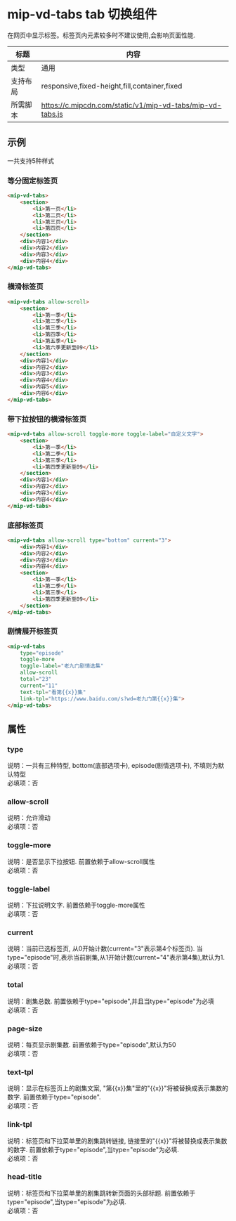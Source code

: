 # mip-vd-tabs tab 切换组件

在网页中显示标签。标签页内元素较多时不建议使用,会影响页面性能.

标题|内容
----|----
类型|通用
支持布局|responsive,fixed-height,fill,container,fixed
所需脚本|https://c.mipcdn.com/static/v1/mip-vd-tabs/mip-vd-tabs.js

## 示例

一共支持5种样式

### 等分固定标签页

```html
<mip-vd-tabs>
    <section>
        <li>第一页</li>
        <li>第二页</li>
        <li>第三页</li>
        <li>第四页</li>
    </section>
    <div>内容1</div>
    <div>内容2</div>
    <div>内容3</div>
    <div>内容4</div>
</mip-vd-tabs>
```
### 横滑标签页

```html
<mip-vd-tabs allow-scroll>
    <section>
        <li>第一季</li>
        <li>第二季</li>
        <li>第三季</li>
        <li>第四季</li>
        <li>第五季</li>
        <li>第六季更新至09</li>
    </section>
    <div>内容1</div>
    <div>内容2</div>
    <div>内容3</div>
    <div>内容4</div>
    <div>内容5</div>
    <div>内容6</div>
</mip-vd-tabs>
```

### 带下拉按钮的横滑标签页

```html
<mip-vd-tabs allow-scroll toggle-more toggle-label="自定义文字">
    <section>
        <li>第一季</li>
        <li>第二季</li>
        <li>第三季</li>
        <li>第四季更新至09</li>
    </section>
    <div>内容1</div>
    <div>内容2</div>
    <div>内容3</div>
    <div>内容4</div>
</mip-vd-tabs>
```

### 底部标签页

```html
<mip-vd-tabs allow-scroll type="bottom" current="3">
    <div>内容1</div>
    <div>内容2</div>
    <div>内容3</div>
    <div>内容4</div>
    <section>
        <li>第一季</li>
        <li>第二季</li>
        <li>第三季</li>
        <li>第四季更新至09</li>
    </section>
</mip-vd-tabs>
```

### 剧情展开标签页
```html
<mip-vd-tabs
    type="episode"
    toggle-more
    toggle-label="老九门剧情选集"
    allow-scroll
    total="23"
    current="11"
    text-tpl="看第{{x}}集"
    link-tpl="https://www.baidu.com/s?wd=老九门第{{x}}集">
</mip-vd-tabs>
```

## 属性

### type

说明：一共有三种特型, bottom(底部选项卡), episode(剧情选项卡), 不填则为默认特型  
必填项：否

### allow-scroll

说明：允许滑动  
必填项：否

### toggle-more

说明：是否显示下拉按钮. 前置依赖于allow-scroll属性  
必填项：否

### toggle-label

说明：下拉说明文字. 前置依赖于toggle-more属性  
必填项：否

### current

说明：当前已选标签页, 从0开始计数(current="3"表示第4个标签页). 当type="episode"时,表示当前剧集,从1开始计数(current="4"表示第4集),默认为1.  
必填项：否

### total

说明：剧集总数. 前置依赖于type="episode",并且当type="episode"为必填  
必填项：否

### page-size

说明：每页显示剧集数. 前置依赖于type="episode",默认为50  
必填项：否

### text-tpl

说明：显示在标签页上的剧集文案, "第{{x}}集"里的"{{x}}"将被替换成表示集数的数字. 前置依赖于type="episode".  
必填项：否

### link-tpl

说明：标签页和下拉菜单里的剧集跳转链接, 链接里的"{{x}}"将被替换成表示集数的数字. 前置依赖于type="episode",当type="episode"为必填.  
必填项：否

### head-title

说明：标签页和下拉菜单里的剧集跳转新页面的头部标题. 前置依赖于type="episode",当type="episode"为必填.  
必填项：否

